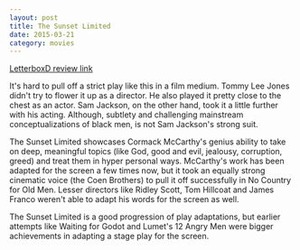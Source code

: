 ```yaml
---
layout: post
title: The Sunset Limited 
date: 2015-03-21
category: movies
---
```

 
[LetterboxD review link](http://letterboxd.com/samarthbhaskar/film/the-sunset-limited/)

 It's hard to pull off a strict play like this in a film medium. Tommy Lee Jones didn't try to flower it up as a director. He also played it pretty close to the chest as an actor. Sam Jackson, on the other hand, took it a little further with his acting. Although, subtlety and challenging mainstream conceptualizations of black men, is not Sam Jackson's strong suit. 

The Sunset Limited showcases Cormack McCarthy's genius ability to take on deep, meaningful topics (like God, good and evil, jealousy, corruption, greed) and treat them in hyper personal ways. McCarthy's work has been adapted for the screen a few times now, but it took an equally strong cinematic voice (the Coen Brothers) to pull it off successfully in No Country for Old Men. Lesser directors like Ridley Scott, Tom Hillcoat and James Franco weren't able to adapt his words for the screen as well. 

The Sunset Limited is a good progression of play adaptations, but earlier attempts like Waiting for Godot and Lumet's 12 Angry Men were bigger achievements in adapting a stage play for the screen.
